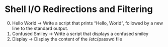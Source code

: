 # Shell I/O Redirections and Filtering
0. Hello World -> Write a script that prints “Hello, World”, followed by a new line to the standard output.
1. Confused Smiley -> Write a script that displays a confused smiley
2. Display -> Display the content of the /etc/passwd file
